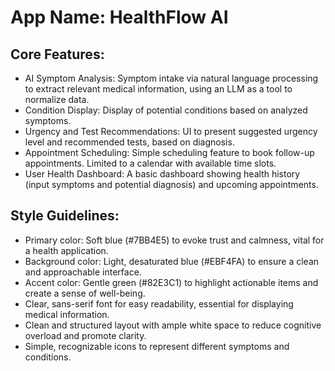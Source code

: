 # **App Name**: HealthFlow AI

## Core Features:

- AI Symptom Analysis: Symptom intake via natural language processing to extract relevant medical information, using an LLM as a tool to normalize data.
- Condition Display: Display of potential conditions based on analyzed symptoms.
- Urgency and Test Recommendations: UI to present suggested urgency level and recommended tests, based on diagnosis.
- Appointment Scheduling: Simple scheduling feature to book follow-up appointments. Limited to a calendar with available time slots.
- User Health Dashboard: A basic dashboard showing health history (input symptoms and potential diagnosis) and upcoming appointments.

## Style Guidelines:

- Primary color: Soft blue (#7BB4E5) to evoke trust and calmness, vital for a health application.
- Background color: Light, desaturated blue (#EBF4FA) to ensure a clean and approachable interface.
- Accent color: Gentle green (#82E3C1) to highlight actionable items and create a sense of well-being.
- Clear, sans-serif font for easy readability, essential for displaying medical information.
- Clean and structured layout with ample white space to reduce cognitive overload and promote clarity.
- Simple, recognizable icons to represent different symptoms and conditions.